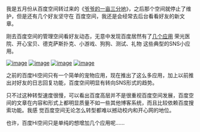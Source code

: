 

我是五月份从百度空间转过来的《[爷爷的一亩三分地](http://hi.baidu.com/alswl)》，之后那个空间就停止了维护，但是还有几个好友坚守在
百度空间，我还是会经常去后台看看好友的新文章。

刚去百度空间的管理空间看好友动态，无意中发现百度居然有了[几个应用](http://apps.hi.baidu.com/apps)
荣光医院、开心宝贝、德克萨斯扑克、小游戏、狗狗、测试、礼物 这些典型的SNS小应用。

[![image](https://e25ba8-log4d-c.dijingchao.com/images/upload_dropbox/201612/404.png)](http://apps.hi.baidu.com/ow/app/cover//24/10023.gif)
[![image](https://e25ba8-log4d-c.dijingchao.com/images/upload_dropbox/201612/404.png)](http://apps.hi.baidu.com/ow/app/cover//28/10027.jpg)
[![image](https://e25ba8-log4d-c.dijingchao.com/images/upload_dropbox/201612/404.png)](http://apps.hi.baidu.com/ow/app/cover//27/10026.jpg)
[![image](https://e25ba8-log4d-c.dijingchao.com/images/upload_dropbox/201612/404.png)](http://apps.hi.baidu.com/ow/app/cover//6/10005.jpg)

之前的百度Hi空间只有一个简单的宠物应用，现在推出了这么多应用，加上以前推出对好友的日志回复功能，百度空间明显有转向SNS形式的趋势。

只不过这种转型速度很慢，可以看出百度高层并不是很重视百度空间发展，百度空间的文章在内容和形式上都明显质量不如一些其他博客系统，而且比较依赖百度搜索功能。我感
觉百度空间无论怎么转型都难以撼动校内和开心网的地位。

也许，百度Hi空间只是单纯的想增加几个应用呢……


